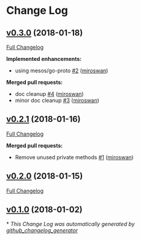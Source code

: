 # Change Log

## [v0.3.0](https://github.com/miroswan/mesops/tree/v0.3.0) (2018-01-18)
[Full Changelog](https://github.com/miroswan/mesops/compare/v0.2.1...v0.3.0)

**Implemented enhancements:**

- using mesos/go-proto [\#2](https://github.com/miroswan/mesops/pull/2) ([miroswan](https://github.com/miroswan))

**Merged pull requests:**

- doc cleanup [\#4](https://github.com/miroswan/mesops/pull/4) ([miroswan](https://github.com/miroswan))
- minor doc cleanup [\#3](https://github.com/miroswan/mesops/pull/3) ([miroswan](https://github.com/miroswan))

## [v0.2.1](https://github.com/miroswan/mesops/tree/v0.2.1) (2018-01-16)
[Full Changelog](https://github.com/miroswan/mesops/compare/v0.2.0...v0.2.1)

**Merged pull requests:**

- Remove unused private methods [\#1](https://github.com/miroswan/mesops/pull/1) ([miroswan](https://github.com/miroswan))

## [v0.2.0](https://github.com/miroswan/mesops/tree/v0.2.0) (2018-01-15)
[Full Changelog](https://github.com/miroswan/mesops/compare/v0.1.0...v0.2.0)

## [v0.1.0](https://github.com/miroswan/mesops/tree/v0.1.0) (2018-01-02)


\* *This Change Log was automatically generated by [github_changelog_generator](https://github.com/skywinder/Github-Changelog-Generator)*